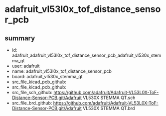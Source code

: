 # adafruit_vl53l0x_tof_distance_sensor_pcb
 
## summary 
* id: adafruit_adafruit_vl53l0x_tof_distance_sensor_pcb_adafruit_vl530x_stemma_qt
* user: adafruit
* name: adafruit_vl53l0x_tof_distance_sensor_pcb
* board: adafruit_vl530x_stemma_qt
* src_file_kicad_pcb_github: 
* src_file_kicad_pcb_github: 
* src_file_sch_github: https://github.com/adafruit/Adafruit-VL53L0X-ToF-Distance-Sensor-PCB.git/Adafruit VL530X STEMMA QT.sch
* src_file_brd_github: https://github.com/adafruit/Adafruit-VL53L0X-ToF-Distance-Sensor-PCB.git/Adafruit VL530X STEMMA QT.brd



